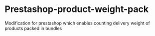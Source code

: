 # Prestashop-product-weight-pack
Modification for prestashop which enables counting delivery weight of products packed in bundles

